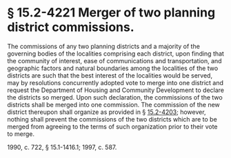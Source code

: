 # § 15.2-4221 Merger of two planning district commissions.

<p>The commissions of any two planning districts and a majority of the governing bodies of the localities comprising each district, upon finding that the community of interest, ease of communications and transportation, and geographic factors and natural boundaries among the localities of the two districts are such that the best interest of the localities would be served, may by resolutions concurrently adopted vote to merge into one district and request the Department of Housing and Community Development to declare the districts so merged. Upon such declaration, the commissions of the two districts shall be merged into one commission. The commission of the new district thereupon shall organize as provided in § <a href='http://law.lis.virginia.gov/vacode/15.2-4203/'>15.2-4203</a>; however, nothing shall prevent the commissions of the two districts which are to be merged from agreeing to the terms of such organization prior to their vote to merge.</p><p>1990, c. 722, § 15.1-1416.1; 1997, c. 587.</p>